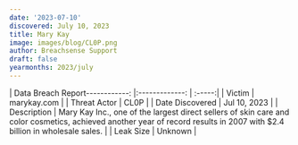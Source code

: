 ```yaml
---
date: '2023-07-10'
discovered: July 10, 2023
title: Mary Kay
image: images/blog/CL0P.png
author: Breachsense Support
draft: false
yearmonths: 2023/july
---
```


| Data Breach Report------------:     |:-------------:    | :-----:|
| Victim      | marykay.com      | 
| Threat Actor      | CL0P      | 
| Date Discovered      | Jul 10, 2023      | 
| Description      | Mary Kay Inc., one of the largest direct sellers of skin care and color cosmetics, achieved another year of record results in 2007 with $2.4 billion in wholesale sales.      | 
| Leak Size      | Unknown      | 

